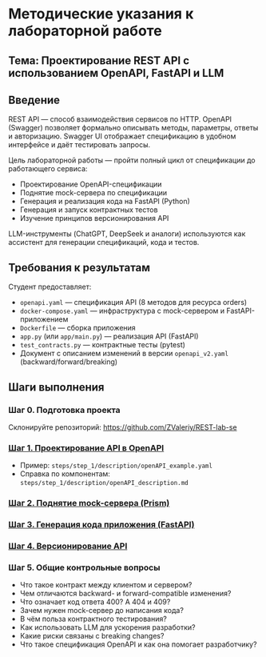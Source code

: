 # Методические указания к лабораторной работе
## Тема: Проектирование REST API с использованием OpenAPI, FastAPI и LLM

## Введение
REST API — способ взаимодействия сервисов по HTTP. OpenAPI (Swagger) позволяет формально описывать методы, параметры, ответы и авторизацию. Swagger UI отображает спецификацию в удобном интерфейсе и даёт тестировать запросы.

Цель лабораторной работы — пройти полный цикл от спецификации до работающего сервиса:
- Проектирование OpenAPI-спецификации
- Поднятие mock-сервера по спецификации
- Генерация и реализация кода на FastAPI (Python)
- Генерация и запуск контрактных тестов
- Изучение принципов версионирования API

LLM-инструменты (ChatGPT, DeepSeek и аналоги) используются как ассистент для генерации спецификаций, кода и тестов.

## Требования к результатам
Студент предоставляет:
- `openapi.yaml` — спецификация API (8 методов для ресурса orders)
- `docker-compose.yaml` — инфраструктура с mock-сервером и FastAPI-приложением
- `Dockerfile` — сборка приложения
- `app.py` (или `app/main.py`) — реализация API (FastAPI)
- `test_contracts.py` — контрактные тесты (pytest)
- Документ с описанием изменений в версии `openapi_v2.yaml` (backward/forward/breaking)

## Шаги выполнения
### Шаг 0. Подготовка проекта
Склонируйте репозиторий: https://github.com/ZValeriy/REST-lab-se

### [Шаг 1. Проектирование API в OpenAPI](./steps/step_1/description/openAPI.md)
- Пример: `steps/step_1/description/openAPI_example.yaml`
- Справка по компонентам: `steps/step_1/description/openAPI_description.md`

### [Шаг 2. Поднятие mock-сервера (Prism)](./steps/step_2/description/prism.md)

### [Шаг 3. Генерация кода приложения (FastAPI)](./steps/step_3/description/fastAPI.md)

### [Шаг 4. Версионирование API](./steps/step_4/description/versions.md)

### Шаг 5. Общие контрольные вопросы
- Что такое контракт между клиентом и сервером?
- Чем отличаются backward- и forward-compatible изменения?
- Что означает код ответа 400? А 404 и 409?
- Зачем нужен mock-сервер до написания кода?
- В чём польза контрактного тестирования?
- Как использовать LLM для ускорения разработки?
- Какие риски связаны с breaking changes?
- Что такое спецификация OpenAPI и как она помогает разработчику?

